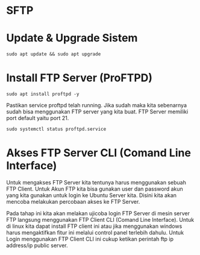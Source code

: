 # SFTP
# Update & Upgrade Sistem
```
sudo apt update && sudo apt upgrade
```
# Install FTP Server (ProFTPD)
```
sudo apt install proftpd -y
```
Pastikan service proftpd telah running. Jika sudah maka kita sebenarnya sudah bisa menggunakan FTP server yang kita buat. FTP Server memiliki port default yaitu port 21.
```
sudo systemctl status proftpd.service
```
# Akses FTP Server CLI (Comand Line Interface)
Untuk mengakses FTP Server kita tentunya harus menggunakan sebuah FTP Client. Untuk Akun FTP kita bisa gunakan user dan password akun yang kita gunakan untuk login ke Ubuntu Server kita. Disini kita akan mencoba melakukan percobaan akses ke FTP Server.

Pada tahap ini kita akan melakan ujicoba login FTP Server di mesin server FTP langsung menggunakan FTP Client CLI (Comand Line Interface). Untuk di linux kita dapat install FTP client ini atau jika menggunakan windows harus mengaktifkan fitur ini melalui control panel terlebih dahulu. Untuk Login menggunakan FTP Client CLI ini cukup ketikan perintah ftp ip address/ip public server.
